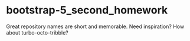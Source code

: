 # bootstrap-5_second_homework
Great repository names are short and memorable. Need inspiration? How about turbo-octo-tribble?
